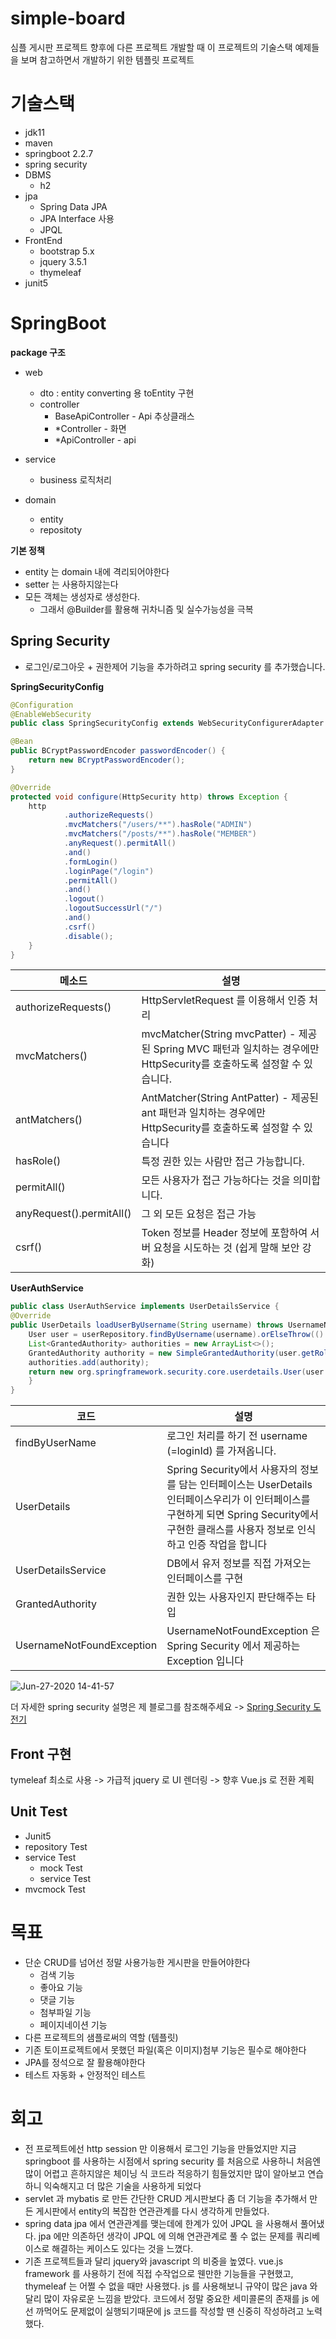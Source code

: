 # simple-board

심플 게시판 프로젝트 향후에 다른 프로젝트 개발할 때 이 프로젝트의 기술스택 예제들을 보며 참고하면서 개발하기 위한 템플릿 프로젝트

# 기술스택
  - jdk11
  - maven
  - springboot 2.2.7
  - spring security
  - DBMS
    - h2
  - jpa
    - Spring Data JPA
    - JPA Interface 사용
    - JPQL
  - FrontEnd
    - bootstrap 5.x
    - jquery 3.5.1
    - thymeleaf
  - junit5

# SpringBoot

**package 구조**
- web
  - dto : entity converting 용 toEntity 구현
  - controller
    - BaseApiController - Api 추상클래스
    - *Controller - 화면
    - *ApiController - api
    
- service
  - business 로직처리
- domain
  - entity
  - repositoty
  
**기본 정책**
- entity 는 domain 내에 격리되어야한다
- setter 는 사용하지않는다
- 모든 객체는 생성자로 생성한다.
  - 그래서 @Builder를 활용해 귀차니즘 및 실수가능성을 극복
  
## Spring Security
  - 로그인/로그아웃 + 권한제어 기능을 추가하려고 spring security 를 추가했습니다.
  
  
**SpringSecurityConfig**

```java
@Configuration
@EnableWebSecurity
public class SpringSecurityConfig extends WebSecurityConfigurerAdapter {

@Bean
public BCryptPasswordEncoder passwordEncoder() {
    return new BCryptPasswordEncoder();
}

@Override
protected void configure(HttpSecurity http) throws Exception {
    http
            .authorizeRequests()
            .mvcMatchers("/users/**").hasRole("ADMIN")
            .mvcMatchers("/posts/**").hasRole("MEMBER")
            .anyRequest().permitAll()
            .and()
            .formLogin()
            .loginPage("/login")
            .permitAll()
            .and()
            .logout()
            .logoutSuccessUrl("/")
            .and()
            .csrf()
            .disable();
    }
}
```
|메소드|설명|
|------|---|
|authorizeRequests()|HttpServletRequest 를 이용해서 인증 처리
|mvcMatchers()|mvcMatcher(String mvcPatter) - 제공된 Spring MVC 패턴과 일치하는 경우에만 HttpSecurity를 호출하도록 설정할 수 있습니다.
|antMatchers()|AntMatcher(String AntPatter) - 제공된 ant 패턴과 일치하는 경우에만 HttpSecurity를 호출하도록 설정할 수 있습니다
|hasRole()|특정 권한 있는 사람만 접근 가능합니다.
|permitAll()| 모든 사용자가 접근 가능하다는 것을 의미합니다.
|anyRequest().permitAll()|그 외 모든 요청은 접근 가능
|csrf()|Token 정보를 Header 정보에 포함하여 서버 요청을 시도하는 것 (쉽게 말해 보안 강화)

**UserAuthService**
```java
public class UserAuthService implements UserDetailsService {
@Override
public UserDetails loadUserByUsername(String username) throws UsernameNotFoundException {
    User user = userRepository.findByUsername(username).orElseThrow(() -> new UsernameNotFoundException("존재하지않는 회원입니다"));
    List<GrantedAuthority> authorities = new ArrayList<>();
    GrantedAuthority authority = new SimpleGrantedAuthority(user.getRole());
    authorities.add(authority);
    return new org.springframework.security.core.userdetails.User(user.getUsername(), user.getPassword(), authorities);
    }
}
```

|코드|설명|
|------|---|
|findByUserName|로그인 처리를 하기 전 username (=loginId) 를 가져옵니다.
|UserDetails|Spring Security에서 사용자의 정보를 담는 인터페이스는 UserDetails 인터페이스우리가 이 인터페이스를 구현하게 되면 Spring Security에서 구현한 클래스를 사용자 정보로 인식하고 인증 작업을 합니다
|UserDetailsService|DB에서 유저 정보를 직접 가져오는 인터페이스를 구현
|GrantedAuthority|권한 있는 사용자인지 판단해주는 타입
|UsernameNotFoundException|UsernameNotFoundException 은 Spring Security 에서 제공하는 Exception 입니다

![Jun-27-2020 14-41-57](https://user-images.githubusercontent.com/45488643/85915987-22abc680-b887-11ea-9eeb-e97cb3f5437d.gif)

더 자세한 spring security 설명은 제 블로그를 참조해주세요 -> [Spring Security 도전기](https://eojin312.github.io/%EA%B3%B5%EB%B6%80/springsecurity/)


## Front 구현
  tymeleaf 최소로 사용 -> 
  가급적 jquery 로 UI 렌더링 -> 향후 Vue.js 로 전환 계획
  
## Unit Test
- Junit5
- repository Test
- service Test
  - mock Test
  - service Test
- mvcmock Test

# 목표
- 단순 CRUD를 넘어선 정말 사용가능한 게시판을 만들어야한다
  - 검색 기능
  - 좋아요 기능
  - 댓글 기능
  - 첨부파일 기능
  - 페이지네이션 기능
- 다른 프로젝트의 샘플로써의 역할 (템플릿)
- 기존 토이프로젝트에서 못했던 파일(혹은 이미지)첨부 기능은 필수로 해야한다
- JPA를 정석으로 잘 활용해야한다
- 테스트 자동화 + 안정적인 테스트

# 회고
  - 전 프로젝트에선 http session 만 이용해서 로그인 기능을 만들었지만 지금 springboot 를 사용하는 시점에서 spring security 를 처음으로 사용하니 처음엔 많이 어렵고 흔하지않은 체이닝 식 코드라 적응하기 힘들었지만 많이 알아보고 연습하니 익숙해지고 더 많은 기술을 사용하게 되었다
  - servlet 과 mybatis 로 만든 간단한 CRUD 게시판보다 좀 더 기능을 추가해서 만든 게시판에서 entity의 복잡한 연관관계를 다시 생각하게 만들었다.
  - spring data jpa 에서 연관관계를 맺는데에 한계가 있어 JPQL 을 사용해서 풀어냈다. jpa 에만 의존하던 생각이 JPQL 에 의해 연관관계로 풀 수 없는 문제를 쿼리베이스로 해결하는 케이스도 있다는 것을 느꼈다.
  - 기존 프로젝트들과 달리 jquery와 javascript 의 비중을 높였다. vue.js framework 를 사용하기 전에 직접 수작업으로 웬만한 기능들을 구현했고, thymeleaf 는 어쩔 수 없을 때만 사용했다. js 를 사용해보니 규약이 많은 java 와 달리 많이 자유로운 느낌을 받았다. 코드에서 정말 중요한 세미콜론의 존재를 js 에선 까먹어도 문제없이 실행되기때문에 js 코드를 작성할 땐 신중히 작성하려고 노력했다.
